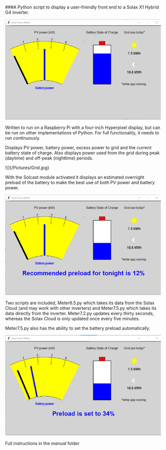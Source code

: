 ###A Python script to display a user-friendly front end to a Solax X1 Hybrid G4 inverter.

![](/Pictures/Display.jpg)

Written to run on a Raspberry Pi with a four-inch Hyperpixel display, but can be run on other implementations of Python. For full functionality, it needs to run continuously.

Displays PV power, battery power, excess power to grid and the current battery state of charge.
Also displays power used from the grid during peak (daytime) and off-peak (nighttime) periods.

![]{/Pictures/Grid.jpg}

With the Solcast module activated it displays an estimated overnight preload of the battery to make the best use of both PV power and battery power.

![](/Pictures/Preload.jpg)

Two scripts are included, Meter6.5.py which takes its data from the Solax Cloud (and may work with other inverters) and Meter7.5.py which takes its data directly from the inverter.
Meter7.2.py updates every thirty seconds, whereas the Solax Cloud is only updated once every five minutes.

Meter7.5.py also has the ability to set the battery preload automatically.

![](/Pictures/Set_to.jpg) 

Full instructions in the *manual* folder
 
